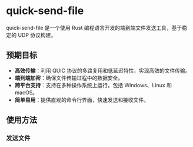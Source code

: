 # quick-send-file

quick-send-file 是一个使用 Rust 编程语言开发的端到端文件发送工具，基于稳定的 UDP 协议构建。
## 预期目标

- **高效传输**：利用 QUIC 协议的多路复用和低延迟特性，实现高效的文件传输。
- **端到端加密**：确保文件传输过程中的数据安全。
- **跨平台支持**：支持在多种操作系统上运行，包括 Windows、Linux 和 macOS。
- **简单易用**：提供直观的命令行界面，快速发送和接收文件。

## 使用方法

### 发送文件
